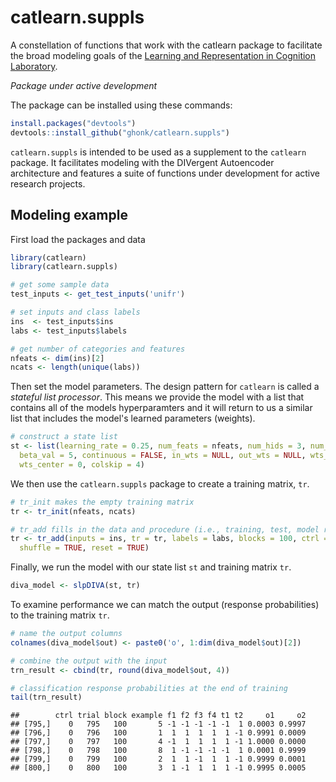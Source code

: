 catlearn.suppls
===============

A constellation of functions that work with the catlearn package to facilitate the broad modeling goals of the [Learning and Representation in Cognition Laboratory](http://kurtzlab.psychology.binghamton.edu/).

*Package under active development*

The package can be installed using these commands:

``` r
install.packages("devtools")
devtools::install_github("ghonk/catlearn.suppls")
```

`catlearn.suppls` is intended to be used as a supplement to the `catlearn` package. It facilitates modeling with the DIVergent Autoencoder architecture and features a suite of functions under development for active research projects.

Modeling example
----------------

First load the packages and data

``` r
library(catlearn)
library(catlearn.suppls)

# get some sample data
test_inputs <- get_test_inputs('unifr')

# set inputs and class labels
ins  <- test_inputs$ins
labs <- test_inputs$labels

# get number of categories and features
nfeats <- dim(ins)[2]
ncats <- length(unique(labs))
```

Then set the model parameters. The design pattern for `catlearn` is called a *stateful list processor*. This means we provide the model with a list that contains all of the models hyperparamters and it will return to us a similar list that includes the model's learned parameters (weights).

``` r
# construct a state list
st <- list(learning_rate = 0.25, num_feats = nfeats, num_hids = 3, num_cats = ncats,
  beta_val = 5, continuous = FALSE, in_wts = NULL, out_wts = NULL, wts_range = 1,
  wts_center = 0, colskip = 4)
```

We then use the `catlearn.suppls` package to create a training matrix, `tr`.

``` r
# tr_init makes the empty training matrix
tr <- tr_init(nfeats, ncats)

# tr_add fills in the data and procedure (i.e., training, test, model reset)
tr <- tr_add(inputs = ins, tr = tr, labels = labs, blocks = 100, ctrl = 0, 
  shuffle = TRUE, reset = TRUE)
```

Finally, we run the model with our state list `st` and training matrix `tr`.

``` r
diva_model <- slpDIVA(st, tr)
```

To examine performance we can match the output (response probabilities) to the training matrix `tr`.

``` r
# name the output columns
colnames(diva_model$out) <- paste0('o', 1:dim(diva_model$out)[2])

# combine the output with the input
trn_result <- cbind(tr, round(diva_model$out, 4))

# classification response probabilities at the end of training
tail(trn_result)
```

    ##        ctrl trial block example f1 f2 f3 f4 t1 t2     o1     o2
    ## [795,]    0   795   100       5 -1 -1 -1 -1 -1  1 0.0003 0.9997
    ## [796,]    0   796   100       1  1  1  1  1  1 -1 0.9991 0.0009
    ## [797,]    0   797   100       4 -1  1  1  1  1 -1 1.0000 0.0000
    ## [798,]    0   798   100       8  1 -1 -1 -1 -1  1 0.0001 0.9999
    ## [799,]    0   799   100       2  1  1 -1  1  1 -1 0.9999 0.0001
    ## [800,]    0   800   100       3  1 -1  1  1  1 -1 0.9995 0.0005

<!-- And to plot the results, we just need to match the category labels to the response probabiliites. -->
<!-- ```{r} -->
<!-- diva_model$out[1:dim(diva_model$out)[1],apply(trn_result[,c('t1', 't2')], 1, which.max)] -->
<!-- ``` -->
